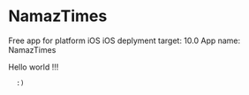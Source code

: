 # NamazTimes
Free app for platform iOS
iOS deplyment target: 10.0
App name: NamazTimes

Hello world !!!
      
      :)
